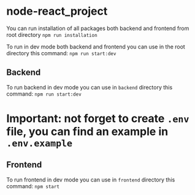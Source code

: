 # node-react_project

You can run installation of all packages both backend and frontend from root directory
`npm run installation`

To run in dev mode both backend and frontend you can use in the root directory this command:
`npm run start:dev`

## Backend

To run backend in dev mode you can use in `backend` directory this command:
`npm run start:dev`

# Important: not forget to create `.env` file, you can find an example in `.env.example`

## Frontend

To run frontend in dev mode you can use in `frontend` directory this command:
`npm start`
